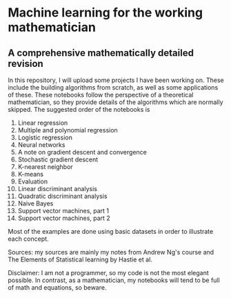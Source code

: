 # **Machine learning for the working mathematician**

## A comprehensive mathematically detailed revision

In this repository, I will upload some projects I have been working on. These include the building algorithms from scratch, as well as some applications of these. These notebooks follow the perspective of a theoretical mathematician, so they provide details of the algorithms which are normally skipped. The suggested order of the notebooks is

1. Linear regression
2. Multiple and polynomial regression
3. Logistic regression
4. Neural networks
5. A note on gradient descent and convergence
6. Stochastic gradient descent
7. K-nearest neighbor
8. K-means
9. Evaluation
10. Linear discriminant analysis
11. Quadratic discriminant analysis
12. Naive Bayes
13. Support vector machines, part 1
14. Support vector machines, part 2

Most of the examples are done using basic datasets in order to illustrate each concept.

Sources: my sources are mainly my notes from Andrew Ng's course and The Elements of Statistical learning by Hastie et al.

Disclaimer: I am not a programmer, so my code is not the most elegant possible. In contrast, as a mathematician, my notebooks will tend to be full of math and equations, so beware. 
